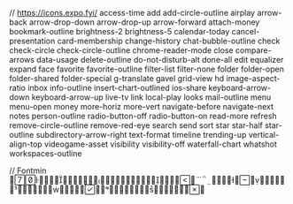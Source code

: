 // https://icons.expo.fyi/
access-time
add
add-circle-outline
airplay
arrow-back
arrow-drop-down
arrow-drop-up
arrow-forward
attach-money
bookmark-outline
brightness-2
brightness-5
calendar-today
cancel-presentation
card-membership
change-history
chat-bubble-outline
check
check-circle
check-circle-outline
chrome-reader-mode
close
compare-arrows
data-usage
delete-outline
do-not-disturb-alt
done-all
edit
equalizer
expand
face
favorite
favorite-outline
filter-list
filter-none
folder
folder-open
folder-shared
folder-special
g-translate
gavel
grid-view
hd
image-aspect-ratio
inbox
info-outline
insert-chart-outlined
ios-share
keyboard-arrow-down
keyboard-arrow-up
live-tv
link
local-play
looks
mail-outline
menu
menu-open
money
more-horiz
more-vert
navigate-before
navigate-next
notes
person-outline
radio-button-off
radio-button-on
read-more
refresh
remove-circle-outline
remove-red-eye
search
send
sort
star
star-half
star-outline
subdirectory-arrow-right
text-format
timeline
trending-up
vertical-align-top
videogame-asset
visibility
visibility-off
waterfall-chart
whatshot
workspaces-outline

// Fontmin

